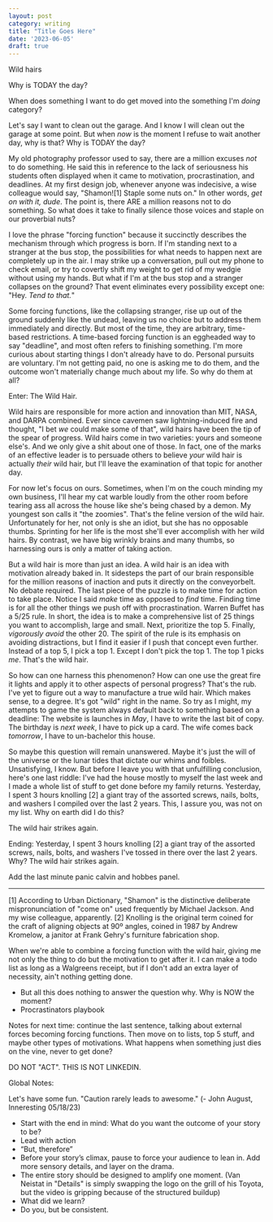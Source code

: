 ```yaml
---
layout: post
category: writing
title: "Title Goes Here"
date: '2023-06-05'
draft: true
---
```



Wild hairs

Why is TODAY the day?

When does something I want to do get moved into the something I'm _doing_ category?

Let's say I want to clean out the garage. And I know I will clean out the garage at some point. But when _now_ is the moment I refuse to wait another day, why is that? Why is TODAY the day?

My old photography professor used to say, there are a million excuses _not_ to do something. He said this in reference to the lack of seriousness his students often displayed when it came to motivation, procrastination, and deadlines. At my first design job, whenever anyone was indecisive, a wise colleague would say, "Shamon![1] Staple some nuts on." In other words, _get on with it, dude_. The point is, there ARE a million reasons not to do something. So what does it take to finally silence those voices and staple on our proverbial nuts?

I love the phrase "forcing function" because it succinctly describes the mechanism through which progress is born. If I'm standing next to a stranger at the bus stop, the possibilities for what needs to happen next are completely up in the air. I may strike up a conversation, pull out my phone to check email, or try to covertly shift my weight to get rid of my wedgie without using my hands. But what if I'm at the bus stop and a stranger collapses on the ground? That event eliminates every possibility except one: "Hey. _Tend to that._"

Some forcing functions, like the collapsing stranger, rise up out of the ground suddenly like the undead, leaving us no choice but to address them immediately and directly. But most of the time, they are arbitrary, time-based restrictions. A time-based forcing function is an eggheaded way to say "deadline", and most often refers to finishing something. I'm more curious about starting things I don't already have to do. Personal pursuits are voluntary. I'm not getting paid, no one is asking me to do them, and the outcome won't materially change much about my life. So why do them at all?

Enter: The Wild Hair. 

Wild hairs are responsible for more action and innovation than MIT, NASA, and DARPA combined. Ever since cavemen saw lightning-induced fire and thought, "I bet _we_ could make some of that", wild hairs have been the tip of the spear of progress. Wild hairs come in two varieties: yours and someone else's. And we only give a shit about one of those. In fact, one of the marks of an effective leader is to persuade others to believe _your_ wild hair is actually _their_ wild hair, but I'll leave the examination of that topic for another day.

For now let's focus on ours. Sometimes, when I'm on the couch minding my own business, I'll hear my cat warble loudly from the other room before tearing ass all across the house like she's being chased by a demon. My youngest son calls it "the zoomies". That's the feline version of the wild hair. Unfortunately for her, not only is she an idiot, but she has no opposable thumbs. Sprinting for her life is the most she'll ever accomplish with her wild hairs. By contrast, we have big wrinkly brains and many thumbs, so harnessing ours is only a matter of taking action.

But a wild hair is more than just an idea. A wild hair is an idea with motivation already baked in. It sidesteps the part of our brain responsible for the million reasons of inaction and puts it directly on the conveyorbelt. No debate required. The last piece of the puzzle is to make time for action to take place. Notice I said _make_ time as opposed to _find_ time. Finding time is for all the other things we push off with procrastination. Warren Buffet has a 5/25 rule. In short, the idea is to make a comprehensive list of 25 things you want to accomplish, large and small. Next, prioritize the top 5. Finally, _vigorously avoid_ the other 20. The spirit of the rule is its emphasis on avoiding distractions, but I find it easier if I push that concept even further. Instead of a top 5, I pick a top 1. Except I don't pick the top 1. The top 1 picks _me_. That's the wild hair.

So how can one harness this phenomenon? How can one use the great fire it lights and apply it to other aspects of personal progress? That's the rub. I've yet to figure out a way to manufacture a true wild hair. Which makes sense, to a degree. It's got "wild" right in the name. So try as I might, my attempts to game the system always default back to something based on a deadline: The website is launches in _May_, I have to write the last bit of copy. The birthday is _next week_, I have to pick up a card. The wife comes back _tomorrow_, I have to un-bachelor this house. 

So maybe this question will remain unanswered. Maybe it's just the will of the universe or the lunar tides that dictate our whims and foibles. Unsatisfying, I know. But before I leave you with that unfulfilling conclusion, here's one last riddle: I've had the house mostly to myself the last week and I made a whole list of stuff to get done before my family returns. Yesterday, I spent 3 hours knolling [2] a giant tray of the assorted screws, nails, bolts, and washers I compiled over the last 2 years. This, I assure you, was not on my list. Why on earth did I do this? 

The wild hair strikes again.



Ending: Yesterday, I spent 3 hours knolling [2] a giant tray of the assorted screws, nails, bolts, and washers I've tossed in there over the last 2 years. Why? The wild hair strikes again.

Add the last minute panic calvin and hobbes panel.

---

[1] According to Urban Dictionary, "Shamon" is the distinctive deliberate mispronunciation of "come on" used frequently by Michael Jackson. And my wise colleague, apparently.
[2] Knolling is the original term coined for the craft of aligning objects at 90º angles, coined in 1987 by Andrew Kromelow, a janitor at Frank Gehry's furniture fabrication shop.


When we're able to combine a forcing function with the wild hair, giving me not only the thing to do but the motivation to get after it. I can make a todo list as long as a Walgreens receipt, but if I don't add an extra layer of necessity, ain't nothing getting done. 
- But all this does nothing to answer the question why. Why is NOW the moment? 
- Procrastinators playbook


Notes for next time: continue the last sentence, talking about external forces becoming forcing functions. Then move on to lists, top 5 stuff, and maybe other types of motivations. What happens when something just dies on the vine, never to get done?



DO NOT "ACT". THIS IS NOT LINKEDIN.

Global Notes:

Let's have some fun. "Caution rarely leads to awesome." (- John August, Inneresting 05/18/23)

- Start with the end in mind: What do you want the outcome of your story to be?
- Lead with action
- “But, therefore”
- Before your story’s climax, pause to force your audience to lean in. Add more sensory details, and layer on the drama.
- The entire story should be designed to amplify one moment. (Van Neistat in "Details" is simply swapping the logo on the grill of his Toyota, but the video is gripping because of the structured buildup)
- What did we learn?
- Do you, but be consistent.
